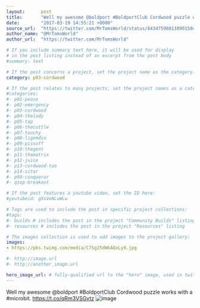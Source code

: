 ```yaml
---
layout:      post
title:       "Well my awesome @boldport #BoldportClub Cordwood puzzle works with a #microbit."
date:        "2017-03-19 14:55:21 +0000"
source_url:  "https://twitter.com/MrTomsWorld/status/843475988138901504"
author_name: "@MrTomsWorld"
author_url:  "https://twitter.com/MrTomsWorld"

# If you include summary text here, it will be used for display
# in the post listing instead of an excerpt from the post body
#summary: text

# If the post concerns a project, set the project name as the category:
category: p03-cordwood

# If the post relates to many projects, set the project names as a categories array:
#categories:
#- p01-pease
#- p02-emergency
#- p03-cordwood
#- p04-thelady
#- p05-tap
#- p06-thecuttle
#- p07-touchy
#- p08-ligemdio
#- p09-pissoff
#- p10-thegent
#- p11-thematrix
#- p12-juice
#- p13-cordwood-too
#- p14-sitar
#- p99-conqueror
#- qsop-breakout

# If the post features a youtube video, set the ID here:
#youtubeid: gXsVeNLuWLw

# Tags are used to include the post in specific project collections:
#tags:
#- builds # includes the post in the project "Community Builds" listing
#- resources # includes the post in the project "Resources" listing

# The images collection is used to add images to the project gallery:
images:
- https://pbs.twimg.com/media/C7Sg25dWkAQoLy9.jpg

#- http://image.url
#- http://another_image.url

hero_image_url: # fully-qualified url to the "hero" image, used in twitter cards for example
---
```


Well my awesome @boldport #BoldportClub Cordwood puzzle works with a #microbit. https://t.co/qRm3VSGvtz
![image](https://pbs.twimg.com/media/C7Sg25dWkAQoLy9.jpg)


